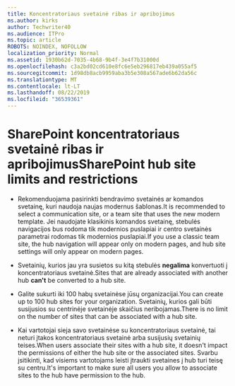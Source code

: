 ```yaml
---
title: Koncentratoriaus svetainė ribas ir apribojimus
ms.author: kirks
author: Techwriter40
ms.audience: ITPro
ms.topic: article
ROBOTS: NOINDEX, NOFOLLOW
localization_priority: Normal
ms.assetid: 1930b62d-7035-4b68-9b4f-3e4f7b31000d
ms.openlocfilehash: c3a2bd02cd610e8fc6e5eb296817eb439a055af5
ms.sourcegitcommit: 1d98db8acb9959aba3b5e308a567ade6b62da56c
ms.translationtype: MT
ms.contentlocale: lt-LT
ms.lasthandoff: 08/22/2019
ms.locfileid: "36539361"
---
```

# <a name="sharepoint-hub-site-limits-and-restrictions"></a><span data-ttu-id="dae7a-102">SharePoint koncentratoriaus svetainė ribas ir apribojimus</span><span class="sxs-lookup"><span data-stu-id="dae7a-102">SharePoint hub site limits and restrictions</span></span>

- <span data-ttu-id="dae7a-103">Rekomenduojama pasirinkti bendravimo svetainės ar komandos svetainę, kuri naudoja naujas modernus šablonas.</span><span class="sxs-lookup"><span data-stu-id="dae7a-103">It is recommended to select a communication site, or a team site that uses the new modern template.</span></span> <span data-ttu-id="dae7a-104">Jei naudojate klasikinis komandos svetainę, stebulės navigacijos bus rodoma tik modernios puslapiai ir centro svetainės parametrai rodomas tik modernios puslapiai.</span><span class="sxs-lookup"><span data-stu-id="dae7a-104">If you use a classic team site, the hub navigation will appear only on modern pages, and hub site settings will only appear on modern pages.</span></span>

- <span data-ttu-id="dae7a-105">Svetainių, kurios jau yra susietos su kitą stebulės **negalima** konvertuoti į koncentratoriaus svetainė.</span><span class="sxs-lookup"><span data-stu-id="dae7a-105">Sites that are already associated with another hub **can't** be converted to a hub site.</span></span> 

- <span data-ttu-id="dae7a-106">Galite sukurti iki 100 habų svetainėse jūsų organizacijai.</span><span class="sxs-lookup"><span data-stu-id="dae7a-106">You can create up to 100 hub sites for your organization.</span></span> <span data-ttu-id="dae7a-107">Svetainių, kurios gali būti susijusios su centrinėje svetainėje skaičius neribojamas.</span><span class="sxs-lookup"><span data-stu-id="dae7a-107">There is no limit on the number of sites that can be associated with a hub site.</span></span>

- <span data-ttu-id="dae7a-108">Kai vartotojai sieja savo svetainėse su koncentratoriaus svetainė, tai neturi įtakos koncentratoriaus svetainė arba susijusių svetainių teises.</span><span class="sxs-lookup"><span data-stu-id="dae7a-108">When users associate their sites with a hub site, it doesn't impact the permissions of either the hub site or the associated sites.</span></span> <span data-ttu-id="dae7a-109">Svarbu įsitikinti, kad visiems vartotojams leisti įtraukti svetaines į hub turi teisę su centru.</span><span class="sxs-lookup"><span data-stu-id="dae7a-109">It's important to make sure all users you allow to associate sites to the hub have permission to the hub.</span></span>



